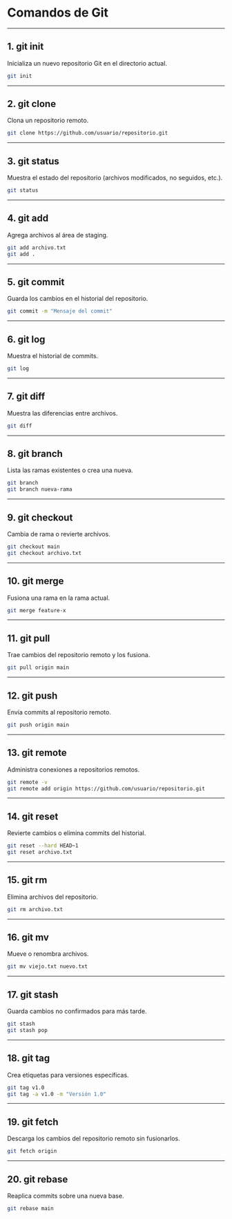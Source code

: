 
# Comandos de Git

---

## 1. git init
Inicializa un nuevo repositorio Git en el directorio actual.

```bash
git init
```

---

## 2. git clone
Clona un repositorio remoto.

```bash
git clone https://github.com/usuario/repositorio.git
```

---

## 3. git status
Muestra el estado del repositorio (archivos modificados, no seguidos, etc.).

```bash
git status
```

---

## 4. git add
Agrega archivos al área de staging.

```bash
git add archivo.txt
git add .
```

---

## 5. git commit
Guarda los cambios en el historial del repositorio.

```bash
git commit -m "Mensaje del commit"
```

---

## 6. git log
Muestra el historial de commits.

```bash
git log
```

---

## 7. git diff
Muestra las diferencias entre archivos.

```bash
git diff
```

---

## 8. git branch
Lista las ramas existentes o crea una nueva.

```bash
git branch
git branch nueva-rama
```

---

## 9. git checkout
Cambia de rama o revierte archivos.

```bash
git checkout main
git checkout archivo.txt
```

---

## 10. git merge
Fusiona una rama en la rama actual.

```bash
git merge feature-x
```

---

## 11. git pull
Trae cambios del repositorio remoto y los fusiona.

```bash
git pull origin main
```

---

## 12. git push
Envía commits al repositorio remoto.

```bash
git push origin main
```

---

## 13. git remote
Administra conexiones a repositorios remotos.

```bash
git remote -v
git remote add origin https://github.com/usuario/repositorio.git
```

---

## 14. git reset
Revierte cambios o elimina commits del historial.

```bash
git reset --hard HEAD~1
git reset archivo.txt
```

---

## 15. git rm
Elimina archivos del repositorio.

```bash
git rm archivo.txt
```

---

## 16. git mv
Mueve o renombra archivos.

```bash
git mv viejo.txt nuevo.txt
```

---

## 17. git stash
Guarda cambios no confirmados para más tarde.

```bash
git stash
git stash pop
```

---

## 18. git tag
Crea etiquetas para versiones específicas.

```bash
git tag v1.0
git tag -a v1.0 -m "Versión 1.0"
```

---

## 19. git fetch
Descarga los cambios del repositorio remoto sin fusionarlos.

```bash
git fetch origin
```

---

## 20. git rebase
Reaplica commits sobre una nueva base.

```bash
git rebase main
```